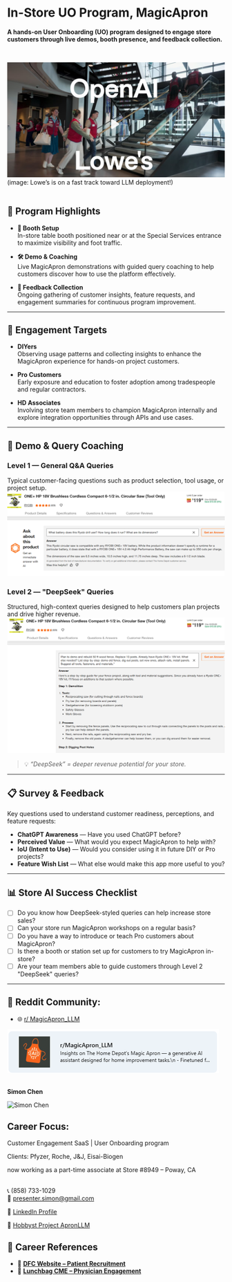 # In-Store UO Program, MagicApron  
**A hands-on User Onboarding (UO) program designed to engage store customers through live demos, booth presence, and feedback collection.**

<br>

![Lowe’s is on a fast track toward LLM deployment—now’s the time for MagicApron to lead in real-time customer engagement.](./archive/Lowes.png)
(image: Lowe’s is on a fast track toward LLM deployment!)
<br>
<br>


## 🚧 Program Highlights

- **📍 Booth Setup**  
  In-store table booth positioned near or at the Special Services entrance to maximize visibility and foot traffic.

- **🛠️ Demo & Coaching**  
  Live MagicApron demonstrations with guided query coaching to help customers discover how to use the platform effectively.

- **📝 Feedback Collection**  
  Ongoing gathering of customer insights, feature requests, and engagement summaries for continuous program improvement.

---

## 🎯 Engagement Targets

- **DIYers**  
  Observing usage patterns and collecting insights to enhance the MagicApron experience for hands-on project customers.

- **Pro Customers**  
  Early exposure and education to foster adoption among tradespeople and regular contractors.

- **HD Associates**  
  Involving store team members to champion MagicApron internally and explore integration opportunities through APIs and use cases.

---

## 🧠 Demo & Query Coaching

### Level 1 — General Q&A Queries  
Typical customer-facing questions such as product selection, tool usage, or project setup.  
![Level 1](./archive/hd2.png)

### Level 2 — "DeepSeek" Queries  
Structured, high-context queries designed to help customers plan projects and drive higher revenue.  
![Level 2](./archive/hd1.png)

> 💡 _“DeepSeek” = deeper revenue potential for your store._

---

## 📋 Survey & Feedback

Key questions used to understand customer readiness, perceptions, and feature requests:

- **ChatGPT Awareness** — Have you used ChatGPT before?
- **Perceived Value** — What would you expect MagicApron to help with?
- **IoU (Intent to Use)** — Would you consider using it in future DIY or Pro projects?
- **Feature Wish List** — What else would make this app more useful to you?

---

## 📊 Store AI Success Checklist

- [ ] Do you know how DeepSeek-styled queries can help increase store sales?  
- [ ] Can your store run MagicApron workshops on a regular basis?  
- [ ] Do you have a way to introduce or teach Pro customers about MagicApron?  
- [ ] Is there a booth or station set up for customers to try MagicApron in-store?  
- [ ] Are your team members able to guide customers through Level 2 "DeepSeek" queries?
---


## 🔗 Reddit Community:
- 🌐 [r/ MagicApron_LLM](https://www.reddit.com/r/MagicApron_LLM/)  

![alt text](./archive/reddit.png)
<br>
<br>

**Simon Chen**  

![Simon Chen](https://media.licdn.com/dms/image/v2/C5603AQH27wV2BY9YMA/profile-displayphoto-shrink_800_800/profile-displayphoto-shrink_800_800/0/1636338982903?e=1756339200&v=beta&t=ZMYnUHe4BygYpMFHdyjttsYB0ZEifyZQawYvj3raww0)


## Career Focus: 
Customer Engagement SaaS | User Onboarding program

Clients: Pfyzer, Roche, J&J, Eisai-Biogen

now working as a part-time associate at Store #8949 – Poway, CA
<br>
<br>

📞 (858) 733-1029  
📧 presenter.simon@gmail.com  

🔗 [LinkedIn Profile](https://www.linkedin.com/in/hsienchen/)

🔗 [Hobbyst Project ApronLLM](https://github.com/simonisHereHelp/apron_LLM)

## 📁 Career References

- 🔗 [**DFC Website – Patient Recruitment**](./README-cases.md#dfc-website--patient-recruitment)  
- 🔗 [**Lunchbag CME – Physician Engagement**](./README-cases.md#lunchbag-cme---physician-engagement)
